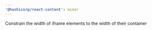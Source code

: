 ```yaml
---
'@hashicorp/react-content': minor
---
```


Constrain the width of iframe elements to the width of their container
